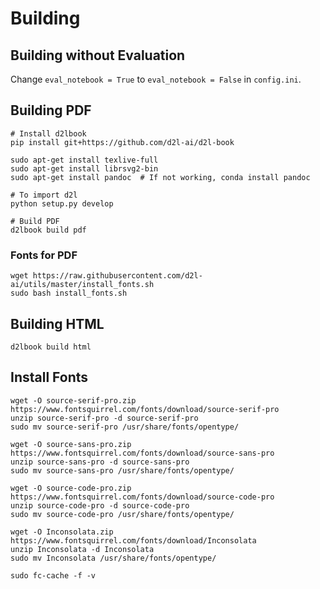 # Building

## Building without Evaluation

Change `eval_notebook = True` to `eval_notebook = False` in `config.ini`.


## Building PDF

```
# Install d2lbook
pip install git+https://github.com/d2l-ai/d2l-book

sudo apt-get install texlive-full
sudo apt-get install librsvg2-bin
sudo apt-get install pandoc  # If not working, conda install pandoc

# To import d2l
python setup.py develop

# Build PDF
d2lbook build pdf
```

### Fonts for PDF

```
wget https://raw.githubusercontent.com/d2l-ai/utils/master/install_fonts.sh
sudo bash install_fonts.sh
```


## Building HTML

```
d2lbook build html
```

## Install Fonts

```
wget -O source-serif-pro.zip https://www.fontsquirrel.com/fonts/download/source-serif-pro
unzip source-serif-pro -d source-serif-pro
sudo mv source-serif-pro /usr/share/fonts/opentype/

wget -O source-sans-pro.zip https://www.fontsquirrel.com/fonts/download/source-sans-pro
unzip source-sans-pro -d source-sans-pro
sudo mv source-sans-pro /usr/share/fonts/opentype/

wget -O source-code-pro.zip https://www.fontsquirrel.com/fonts/download/source-code-pro
unzip source-code-pro -d source-code-pro
sudo mv source-code-pro /usr/share/fonts/opentype/

wget -O Inconsolata.zip https://www.fontsquirrel.com/fonts/download/Inconsolata
unzip Inconsolata -d Inconsolata
sudo mv Inconsolata /usr/share/fonts/opentype/

sudo fc-cache -f -v

```